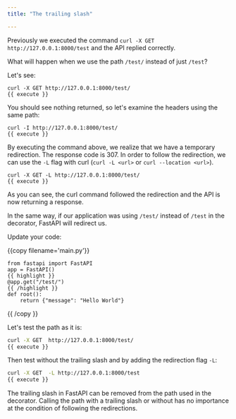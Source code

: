 ```yaml
---
title: "The trailing slash"

---
```

<!--The trailing slash-->

Previously we executed the command `curl -X GET http://127.0.0.1:8000/test` and the API replied correctly.

What will happen when we use the path `/test/` instead of just `/test`? 

Let's see:

```
curl -X GET http://127.0.0.1:8000/test/
{{ execute }}
```

You should see nothing returned, so let's examine the headers using the same path:

```
curl -I http://127.0.0.1:8000/test/
{{ execute }}
```

By executing the command above, we realize that we have a temporary redirection. The response code is 307.
In order to follow the redirection, we can use the `-L` flag with curl (`curl -L <url>` or `curl --location <url>`).

```
curl -X GET -L http://127.0.0.1:8000/test/
{{ execute }}
```

As you can see, the curl command followed the redirection and the API is now returning a response.

In the same way, if our application was using `/test/` instead of `/test` in the decorator, FastAPI will redirect us.

Update your code:

{{copy filename='main.py'}}
```
from fastapi import FastAPI
app = FastAPI()
{{ highlight }}
@app.get("/test/")
{{ /highlight }}
def root():
    return {"message": "Hello World"}
```
{{ /copy }}

Let's test the path as it is:

```bash
curl -X GET  http://127.0.0.1:8000/test/
{{ execute }}
```

Then test without the trailing slash and by adding the redirection flag `-L`:

```bash
curl -X GET  -L http://127.0.0.1:8000/test
{{ execute }}
```

The trailing slash in FastAPI can be removed from the path used in the decorator. Calling the path with a trailing slash or without has no importance at the condition of following the redirections.